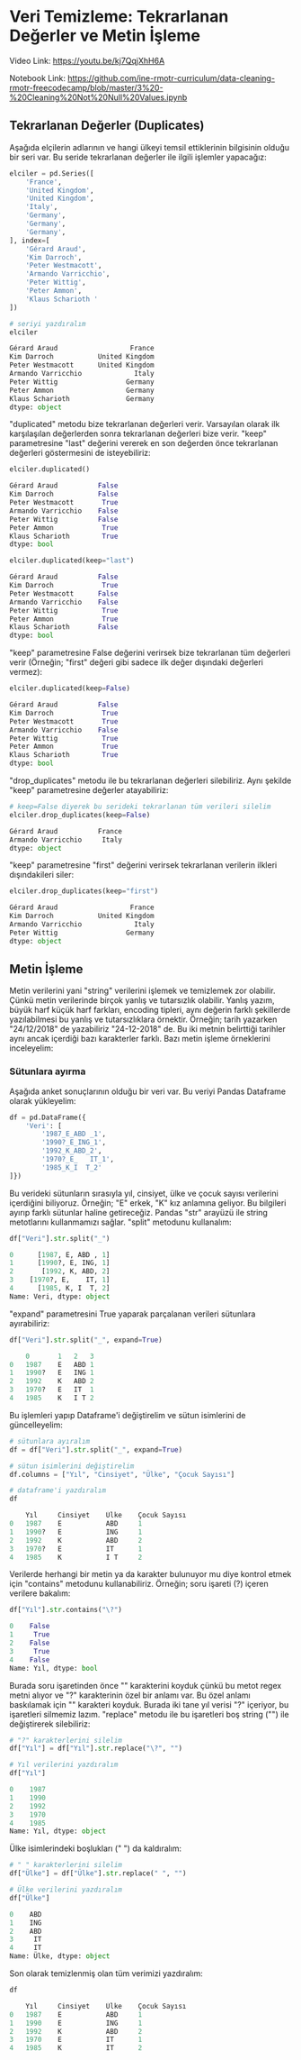 # Veri Temizleme: Tekrarlanan Değerler ve Metin İşleme

Video Link: https://youtu.be/kj7QqjXhH6A

Notebook Link: https://github.com/ine-rmotr-curriculum/data-cleaning-rmotr-freecodecamp/blob/master/3%20-%20Cleaning%20Not%20Null%20Values.ipynb

## Tekrarlanan Değerler (Duplicates)

Aşağıda elçilerin adlarının ve hangi ülkeyi temsil ettiklerinin bilgisinin olduğu bir seri var. Bu seride tekrarlanan değerler ile ilgili işlemler yapacağız: <br>

```python
elciler = pd.Series([
    'France',
    'United Kingdom',
    'United Kingdom',
    'Italy',
    'Germany',
    'Germany',
    'Germany',
], index=[
    'Gérard Araud',
    'Kim Darroch',
    'Peter Westmacott',
    'Armando Varricchio',
    'Peter Wittig',
    'Peter Ammon',
    'Klaus Scharioth '
])

# seriyi yazdıralım
elciler
```

```python
Gérard Araud                  France
Kim Darroch           United Kingdom
Peter Westmacott      United Kingdom
Armando Varricchio             Italy
Peter Wittig                 Germany
Peter Ammon                  Germany
Klaus Scharioth              Germany
dtype: object
```

"duplicated" metodu bize tekrarlanan değerleri verir. Varsayılan olarak ilk karşılaşılan değerlerden sonra tekrarlanan değerleri bize verir. "keep" parametresine "last" değerini vererek en son değerden önce tekrarlanan değerleri göstermesini de isteyebiliriz: <br>

```python
elciler.duplicated()
```

```python
Gérard Araud          False
Kim Darroch           False
Peter Westmacott       True
Armando Varricchio    False
Peter Wittig          False
Peter Ammon            True
Klaus Scharioth        True
dtype: bool
```

```python
elciler.duplicated(keep="last")
```

```python
Gérard Araud          False
Kim Darroch            True
Peter Westmacott      False
Armando Varricchio    False
Peter Wittig           True
Peter Ammon            True
Klaus Scharioth       False
dtype: bool
```

"keep" parametresine False değerini verirsek bize tekrarlanan tüm değerleri verir (Örneğin; "first" değeri gibi sadece ilk değer dışındaki değerleri vermez): <br>

```python
elciler.duplicated(keep=False)
```

```python
Gérard Araud          False
Kim Darroch            True
Peter Westmacott       True
Armando Varricchio    False
Peter Wittig           True
Peter Ammon            True
Klaus Scharioth        True
dtype: bool
```

"drop_duplicates" metodu ile bu tekrarlanan değerleri silebiliriz. Aynı şekilde "keep" parametresine değerler atayabiliriz: <br>

```python
# keep=False diyerek bu serideki tekrarlanan tüm verileri silelim
elciler.drop_duplicates(keep=False)
```

```python
Gérard Araud          France
Armando Varricchio     Italy
dtype: object
```

"keep" parametresine "first" değerini verirsek tekrarlanan verilerin ilkleri dışındakileri siler: <br>

```python
elciler.drop_duplicates(keep="first")
```

```python
Gérard Araud                  France
Kim Darroch           United Kingdom
Armando Varricchio             Italy
Peter Wittig                 Germany
dtype: object
```

## Metin İşleme

Metin verilerini yani "string" verilerini işlemek ve temizlemek zor olabilir. Çünkü metin verilerinde birçok yanlış ve tutarsızlık olabilir. Yanlış yazım, büyük harf küçük harf farkları, encoding tipleri, aynı değerin farklı şekillerde yazılabilmesi bu yanlış ve tutarsızlıklara örnektir. Örneğin; tarih yazarken "24/12/2018" de yazabiliriz "24-12-2018" de. Bu iki metnin belirttiği tarihler aynı ancak içerdiği bazı karakterler farklı. Bazı metin işleme örneklerini inceleyelim: <br>

### Sütunlara ayırma

Aşağıda anket sonuçlarının olduğu bir veri var. Bu veriyi Pandas Dataframe olarak yükleyelim: <br>

```python
df = pd.DataFrame({
    'Veri': [
        '1987_E_ABD _1',
        '1990?_E_ING_1',
        '1992_K_ABD_2',
        '1970?_E_   IT_1',
        '1985_K_I  T_2'
]})
```

Bu verideki sütunların sırasıyla yıl, cinsiyet, ülke ve çocuk sayısı verilerini içerdiğini biliyoruz. Örneğin; "E" erkek, "K" kız anlamına geliyor. Bu bilgileri ayırıp farklı sütunlar haline getireceğiz. Pandas "str" arayüzü ile string metotlarını kullanmamızı sağlar. "split" metodunu kullanalım: <br>

```python
df["Veri"].str.split("_")
```

```python
0      [1987, E, ABD , 1]
1      [1990?, E, ING, 1]
2       [1992, K, ABD, 2]
3    [1970?, E,    IT, 1]
4      [1985, K, I  T, 2]
Name: Veri, dtype: object
```

"expand" parametresini True yaparak parçalanan verileri sütunlara ayırabiliriz: <br>

```python
df["Veri"].str.split("_", expand=True)
```

```python
    0	    1	2	3
0	1987	E	ABD	1
1	1990?	E	ING	1
2	1992	K	ABD	2
3	1970?	E	IT	1
4	1985	K	I T	2
```

Bu işlemleri yapıp Dataframe'i değiştirelim ve sütun isimlerini de güncelleyelim: <br>


```python
# sütunlara ayıralım
df = df["Veri"].str.split("_", expand=True)

# sütun isimlerini değiştirelim
df.columns = ["Yıl", "Cinsiyet", "Ülke", "Çocuk Sayısı"]

# dataframe'i yazdıralım
df
```

```python
    Yıl	    Cinsiyet	Ülke	Çocuk Sayısı
0	1987	E	        ABD	    1
1	1990?	E	        ING	    1
2	1992	K	        ABD	    2
3	1970?	E	        IT	    1
4	1985	K	        I T	    2
```

Verilerde herhangi bir metin ya da karakter bulunuyor mu diye kontrol etmek için "contains" metodunu kullanabiliriz. Örneğin; soru işareti (?) içeren verilere bakalım: <br>

```python
df["Yıl"].str.contains("\?")
```

```python
0    False
1     True
2    False
3     True
4    False
Name: Yıl, dtype: bool
```

Burada soru işaretinden önce "\" karakterini koyduk çünkü bu metot regex metni alıyor ve "?" karakterinin özel bir anlamı var. Bu özel anlamı baskılamak için "\" karakteri koyduk. Burada iki tane yıl verisi "?" içeriyor, bu işaretleri silmemiz lazım. "replace" metodu ile bu işaretleri boş string ("") ile değiştirerek silebiliriz: <br>

```python
# "?" karakterlerini silelim
df["Yıl"] = df["Yıl"].str.replace("\?", "")

# Yıl verilerini yazdıralım
df["Yıl"]
```

```python
0    1987
1    1990
2    1992
3    1970
4    1985
Name: Yıl, dtype: object
```

Ülke isimlerindeki boşlukları (" ") da kaldıralım: <br>

```python
# " " karakterlerini silelim
df["Ülke"] = df["Ülke"].str.replace(" ", "")

# Ülke verilerini yazdıralım
df["Ülke"]
```

```python
0    ABD
1    ING
2    ABD
3     IT
4     IT
Name: Ülke, dtype: object
```

Son olarak temizlenmiş olan tüm verimizi yazdıralım: <br>

```python
df
```

```python
    Yıl	    Cinsiyet	Ülke	Çocuk Sayısı
0	1987	E	        ABD	    1
1	1990	E	        ING	    1
2	1992	K	        ABD	    2
3	1970	E	        IT	    1
4	1985	K	        IT	    2
```
